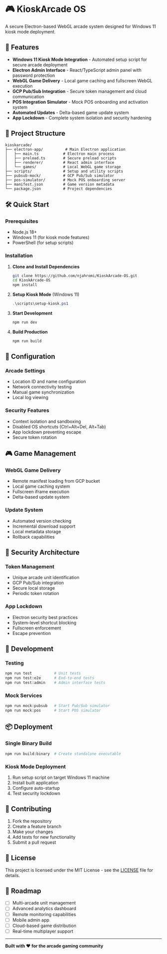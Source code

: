 # 🎮 KioskArcade OS

A secure Electron-based WebGL arcade system designed for Windows 11 kiosk mode deployment.

## 🚀 Features

- **Windows 11 Kiosk Mode Integration** - Automated setup script for secure arcade deployment
- **Electron Admin Interface** - React/TypeScript admin panel with password protection
- **WebGL Game Delivery** - Local game caching and fullscreen WebGL execution
- **GCP Pub/Sub Integration** - Secure token management and cloud communication
- **POS Integration Simulator** - Mock POS onboarding and activation system
- **Automated Updates** - Delta-based game update system
- **App Lockdown** - Complete system isolation and security hardening

## 📁 Project Structure

```
kioskarcade/
├── electron-app/          # Main Electron application
│   ├── main.ts           # Electron main process
│   ├── preload.ts        # Secure preload scripts
│   ├── renderer/         # React admin interface
│   └── games/            # Local WebGL game storage
├── scripts/              # Setup and utility scripts
├── pubsub-mock/          # GCP Pub/Sub simulator
├── pos-simulator/        # Mock POS onboarding server
├── manifest.json         # Game version metadata
└── package.json          # Project dependencies
```

## 🛠️ Quick Start

### Prerequisites
- Node.js 18+ 
- Windows 11 (for kiosk mode features)
- PowerShell (for setup scripts)

### Installation

1. **Clone and Install Dependencies**
   ```bash
   git clone https://github.com/njahromi/KioskArcade-OS.git
   cd KioskArcade-OS
   npm install
   ```

2. **Setup Kiosk Mode** (Windows 11)
   ```powershell
   .\scripts\setup-kiosk.ps1
   ```

3. **Start Development**
   ```bash
   npm run dev
   ```

4. **Build Production**
   ```bash
   npm run build
   ```

## 🔧 Configuration

### Arcade Settings
- Location ID and name configuration
- Network connectivity testing
- Manual game synchronization
- Local log viewing

### Security Features
- Context isolation and sandboxing
- Disabled OS shortcuts (Ctrl+Alt+Del, Alt+Tab)
- App lockdown preventing escape
- Secure token rotation

## 🎮 Game Management

### WebGL Game Delivery
- Remote manifest loading from GCP bucket
- Local game caching system
- Fullscreen iframe execution
- Delta-based update system

### Update System
- Automated version checking
- Incremental download support
- Local metadata storage
- Rollback capabilities

## 🔐 Security Architecture

### Token Management
- Unique arcade unit identification
- GCP Pub/Sub integration
- Secure local storage
- Periodic token rotation

### App Lockdown
- Electron security best practices
- System-level shortcut blocking
- Fullscreen enforcement
- Escape prevention

## 🧪 Development

### Testing
```bash
npm run test          # Unit tests
npm run test:e2e      # End-to-end tests
npm run test:admin    # Admin interface tests
```

### Mock Services
```bash
npm run mock:pubsub   # Start Pub/Sub simulator
npm run mock:pos      # Start POS simulator
```

## 📦 Deployment

### Single Binary Build
```bash
npm run build:binary  # Create standalone executable
```

### Kiosk Mode Deployment
1. Run setup script on target Windows 11 machine
2. Install built application
3. Configure auto-startup
4. Test security lockdown

## 🤝 Contributing

1. Fork the repository
2. Create a feature branch
3. Make your changes
4. Add tests for new functionality
5. Submit a pull request

## 📄 License

This project is licensed under the MIT License - see the [LICENSE](LICENSE) file for details.

## 🎯 Roadmap

- [ ] Multi-arcade unit management
- [ ] Advanced analytics dashboard
- [ ] Remote monitoring capabilities
- [ ] Mobile admin app
- [ ] Cloud-based game distribution
- [ ] Real-time multiplayer support

---

**Built with ❤️ for the arcade gaming community** 
